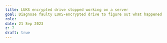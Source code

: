 ```yaml
---
title: LUKS encrypted drive stopped working on a server
goal: Diagnose faulty LUKS-encrypted drive to figure out what happened and possibly fix it
role: 
date: 21 Sep 2023
z: 7
draft: true
---
```




